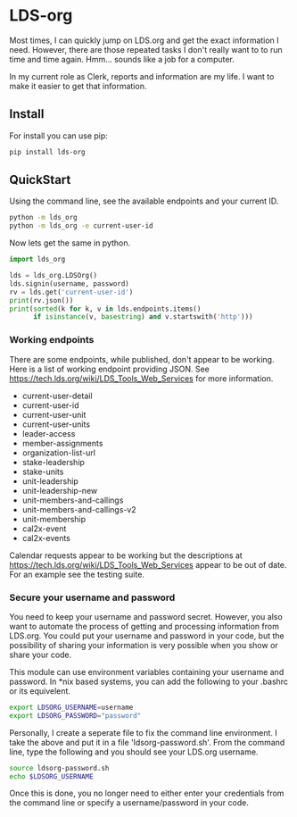 # LDS-org

Most times, I can quickly jump on LDS.org and get the exact information
I need.  However, there are those repeated tasks I don't really want to
to run time and time again.  Hmm... sounds like a job for a computer.

In my current role as Clerk, reports and information are my life.  I
want to make it easier to get that information.

## Install

For install you can use pip:

```sh
pip install lds-org
```

## QuickStart

Using the command line, see the available endpoints and your current ID.

```sh
python -m lds_org
python -m lds_org -e current-user-id
```

Now lets get the same in python.

```python
import lds_org

lds = lds_org.LDSOrg()
lds.signin(username, password)
rv = lds.get('current-user-id')
print(rv.json())
print(sorted(k for k, v in lds.endpoints.items()
      if isinstance(v, basestring) and v.startswith('http')))
```

### Working endpoints

There are some endpoints, while published, don't appear to be working. Here is a list of working endpoint providing JSON.  See <https://tech.lds.org/wiki/LDS_Tools_Web_Services> for more information.

* current-user-detail
* current-user-id
* current-user-unit
* current-user-units
* leader-access
* member-assignments
* organization-list-url
* stake-leadership
* stake-units
* unit-leadership
* unit-leadership-new
* unit-members-and-callings
* unit-members-and-callings-v2
* unit-membership
* cal2x-event
* cal2x-events

Calendar requests appear to be working but the descriptions at  <https://tech.lds.org/wiki/LDS_Tools_Web_Services> appear to be out of date.  For an example see the testing suite.


### Secure your username and password

You need to keep your username and password secret.  However, you also
want to automate the process of getting and processing information
from LDS.org.  You could put your username and password in your code,
but the possibility of sharing your information is very possible when
you show or share your code.

This module can use environment variables containing your username and
password.  In \*nix based systems, you can add the following to your
.bashrc or its equivelent.

```sh
export LDSORG_USERNAME=username
export LDSORG_PASSWORD="password"
```

Personally, I create a seperate file to fix the command line environment.
I take the above and put it in a file 'ldsorg-password.sh'.  From the
command line, type the following and you should see your LDS.org username.

```sh
source ldsorg-password.sh
echo $LDSORG_USERNAME
```

Once this is done, you no longer need to either enter your credentials from
the command line or specify a username/password in your code.
